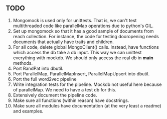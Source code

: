 ## TODO

1.  Mongomock is used only for unittests. That is, we can't test multithreaded code like parallelMap operations due to python's GIL.
2.  Set up mongomock so that it has a good sample of documents from reach collection. For instance, the code for testing dooropening
    needs documents that actually have traits and children.
3. For all code, delete global MongoClient() calls. Instead, have functions which access the db take a db input. This way we can unittest everything with mockdb.
   We should only access the real db in __main__ methods.
4. Port RandPat into dbutil.
5. Port ParallelMap, ParallelMapInsert, ParallelMapUpsert into dbutil.
6. Port the full word2vec pipeline
7. Write integration tests for the pipeline. Mockdb not useful here because of parallelMap. We need to have a test db for this.
8. Extensively document the pipeline code. 
9. Make sure all functions (within reason) have docstrings.
10. Make sure all modules have documentation (at the very least a readme) and examples.




